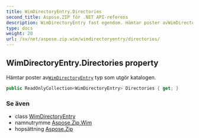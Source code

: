 ```yaml
---
title: WimDirectoryEntry.Directories
second_title: Aspose.ZIP för .NET API-referens
description: WimDirectoryEntry fast egendom. Hämtar poster avWimDirectoryEntry typ som utgör katalogen.
type: docs
weight: 20
url: /sv/net/aspose.zip.wim/wimdirectoryentry/directories/
---
```

## WimDirectoryEntry.Directories property

Hämtar poster av[`WimDirectoryEntry`](../) typ som utgör katalogen.

```csharp
public ReadOnlyCollection<WimDirectoryEntry> Directories { get; }
```

### Se även

* class [WimDirectoryEntry](../)
* namnutrymme [Aspose.Zip.Wim](../../wimdirectoryentry/)
* hopsättning [Aspose.Zip](../../../)


